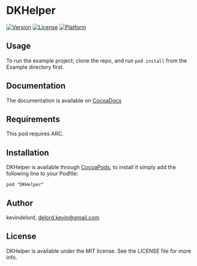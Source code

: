 # DKHelper

[![Version](https://img.shields.io/cocoapods/v/DKHelper.svg?style=flat)](http://cocoadocs.org/docsets/DKHelper)
[![License](https://img.shields.io/cocoapods/l/DKHelper.svg?style=flat)](http://cocoadocs.org/docsets/DKHelper)
[![Platform](https://img.shields.io/cocoapods/p/DKHelper.svg?style=flat)](http://cocoadocs.org/docsets/DKHelper)

## Usage

To run the example project; clone the repo, and run `pod install` from the Example directory first.

## Documentation

The documentation is available on [CocoaDocs](http://cocoadocs.org/docsets/DKHelper)

## Requirements

This pod requires ARC.

## Installation

DKHelper is available through [CocoaPods](http://cocoapods.org), to install
it simply add the following line to your Podfile:

    pod "DKHelper"

## Author

kevindelord, delord.kevin@gmail.com

## License

DKHelper is available under the MIT license. See the LICENSE file for more info.

